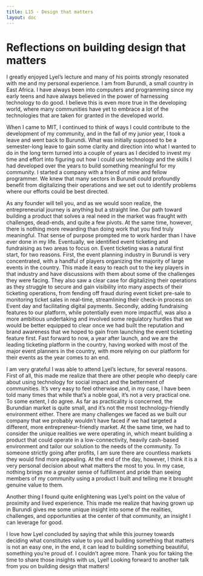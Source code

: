 ```yaml
---
title: L15 - Design that matters
layout: doc
---
```


# Reflections on building design that matters

I greatly enjoyed Lyel’s lecture and many of his points strongly resonated with me and my personal experience. I am from Burundi, a small country in East Africa. I have always been into computers and programming since my early teens and have always believed in the power of harnessing technology to do good. I believe this is even more true in the developing world, where many communities have yet to embrace a lot of the technologies that are taken for granted in the developed world.

When I came to MIT, I continued to think of ways I could contribute to the development of my community, and in the fall of my junior year, I took a leave and went back to Burundi. What was initially supposed to be a semester-long leave to gain some clarity and direction into what I wanted to do in the long term turned into a couple of years as I decided to invest my time and effort into figuring out how I could use technology and the skills I had developed over the years to build something meaningful for my community. I started a company with a friend of mine and fellow programmer. We knew that many sectors in Burundi could profoundly benefit from digitalizing their operations and we set out to identify problems where our efforts could be best directed.

As any founder will tell you, and as we would soon realize, the entrepreneurial journey is anything but a straight line. Our path toward building a product that solves a real need in the market was fraught with challenges, dead-ends, and quite a few pivots. At the same time, however, there is nothing more rewarding than doing work that you find truly meaningful. That sense of purpose prompted me to work harder than I have ever done in my life. Eventually, we identified event ticketing and fundraising as two areas to focus on. Event ticketing was a natural first start, for two reasons. First, the event planning industry in Burundi is very concentrated, with a handful of players organizing the majority of large events in the country. This made it easy to reach out to the key players in that industry and have discussions with them about some of the challenges they were facing. They also saw a clear case for digitalizing their operations as they struggle to secure and gain visibility into many aspects of their ticketing operations, from fending off fraud during event ticket pre-sale to monitoring ticket sales in real-time, streamlining their check-in process on Event day and facilitating digital payments. Secondly, adding fundraising features to our platform, while potentially even more impactful, was also a more ambitious undertaking and involved some regulatory hurdles that we would be better equipped to clear once we had built the reputation and brand awareness that we hoped to gain from launching the event ticketing feature first. Fast forward to now, a year after launch, and we are the leading ticketing platform in the country, having worked with most of the major event planners in the country, with more relying on our platform for their events as the year comes to an end.

I am very grateful I was able to attend Lyel’s lecture, for several reasons. First of all, this made me realize that there are other people who deeply care about using technology for social impact and the betterment of communities. It’s very easy to feel otherwise and, in my case, I have been told many times that while that’s a noble goal, it’s not a very practical one. To some extent, I do agree. As far as practicality is concerned, the Burundian market is quite small, and it’s not the most technology-friendly environment either. There are many challenges we faced as we built our company that we probably wouldn’t have faced if we had targeted a different, more entrepreneur-friendly market. At the same time, we had to consider the unique realities we were operating in, which meant building a product that could operate in a low-connectivity, heavily cash-based environment and tailor our solution to the needs of the community. To someone strictly going after profits, I am sure there are countless markets they would find more appealing. At the end of the day, however, I think it is a very personal decision about what matters the most to you. In my case, nothing brings me a greater sense of fulfillment and pride than seeing members of my community using a product I built and telling me it brought genuine value to them.

Another thing I found quite enlightening was Lyel’s point on the value of proximity and lived experience. This made me realize that having grown up in Burundi gives me some unique insight into some of the realities, challenges, and opportunities at the center of that community, an insight I can leverage for good.

I love how Lyel concluded by saying that while this journey towards deciding what constitutes value to you and building something that matters is not an easy one, in the end, it can lead to building something beautiful, something you’re proud of. I couldn’t agree more. Thank you for taking the time to share those insights with us, Lyel! Looking forward to another talk from you on building design that matters!
